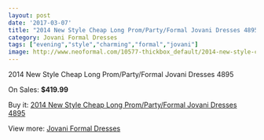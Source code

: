 ```yaml
---
layout: post
date: '2017-03-07'
title: "2014 New Style Cheap Long Prom/Party/Formal Jovani Dresses 4895"
category: Jovani Formal Dresses
tags: ["evening","style","charming","formal","jovani"]
image: http://www.neoformal.com/10577-thickbox_default/2014-new-style-cheap-long-prom-party-formal-jovani-dresses-4895.jpg
---
```

2014 New Style Cheap Long Prom/Party/Formal Jovani Dresses 4895

On Sales: **$419.99**
<a href="https://www.neoformal.com/en/jovani-formal-dresses-2014/3702-2014-new-style-cheap-long-prom-party-formal-jovani-dresses-4895.html"><amp-img layout="responsive" width="600" height="600" src="//www.neoformal.com/10577-thickbox_default/2014-new-style-cheap-long-prom-party-formal-jovani-dresses-4895.jpg" alt="2014 New Style Cheap Long Prom/Party/Formal Jovani Dresses 4895 0" /></a>
<a href="https://www.neoformal.com/en/jovani-formal-dresses-2014/3702-2014-new-style-cheap-long-prom-party-formal-jovani-dresses-4895.html"><amp-img layout="responsive" width="600" height="600" src="//www.neoformal.com/10578-thickbox_default/2014-new-style-cheap-long-prom-party-formal-jovani-dresses-4895.jpg" alt="2014 New Style Cheap Long Prom/Party/Formal Jovani Dresses 4895 1" /></a>

Buy it: [2014 New Style Cheap Long Prom/Party/Formal Jovani Dresses 4895](https://www.neoformal.com/en/jovani-formal-dresses-2014/3702-2014-new-style-cheap-long-prom-party-formal-jovani-dresses-4895.html "2014 New Style Cheap Long Prom/Party/Formal Jovani Dresses 4895")

View more: [Jovani Formal Dresses](https://www.neoformal.com/en/49-jovani-formal-dresses-2014 "Jovani Formal Dresses")